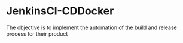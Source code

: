 # JenkinsCI-CDDocker
The objective is to implement the automation of the build and release process for their product
